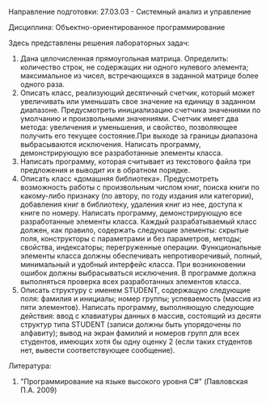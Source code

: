 Направление подготовки: 27.03.03 - Системный анализ и управление

Дисциплина: Объектно-ориентированное программирование

Здесь представлены решения лабораторных задач:
1) Дана целочисленная прямоугольная матрица. Определить: количество строк, не содержащих ни одного нулевого элемента; максимальное из чисел, встречающихся в заданной матрице более одного раза.
2) Описать класс, реализующий десятичный счетчик, который может увеличивать или уменьшать свое значение на единицу в заданном диапазоне.
Предусмотреть инициализацию счетчика значениями по умолчанию и произвольными значениями. Счетчик имеет два метода: увеличения и уменьшения,
и свойство, позволяющее получить его текущее состояние.При выходе за границы диапазона выбрасываются исключения. 
Написать программу, демонстрирующую все разработанные элементы класса.
3)  Написать программу, которая считывает из текстового файла три предложения и выводит их в обратном порядке.
4)  Описать класс «домашняя библиотека». Предусмотреть возможность работы с произвольным числом книг,
поиска книги по какому-либо признаку (по автору, по году издания или категории), добавления книг в библиотеку,
удаления книг из нее, доступа к книге по номеру. Написать программу, демонстрирующую все разработанные элементы класса.
Каждый разрабатываемый класс должен, как правило, содержать следующие элементы: скрытые поля,
конструкторы с параметрами и без параметров, методы; свойства, индексаторы; перегруженные операции. Функциональные элементы класса 
должны обеспечивать непротиворечивый, полный, минимальный и удобный интерфейс класса.
При возникновении ошибок должны выбрасываться исключения. В программе должна выполняться проверка всех разработанных элементов класса.
5) Описать структуру с именем STUDENT, содержащую следующие поля: фамилия и инициалы; номер группы; успеваемость (массив из пяти элементов).
Написать программу, выполняющую следующие действия: ввод с клавиатуры данных в массив, состоящий из десяти структур типа STUDENT (записи должны быть упорядочены по алфавиту);
вывод на экран фамилий и номеров групп для всех студентов, имеющих хотя бы одну оценку 2 (если таких студентов нет, вывести соответствующее сообщение).

Литература:
1) "Программирование на языке высокого уровня C#" (Павловская П.А. 2009)
